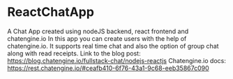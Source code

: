 # ReactChatApp
A Chat App created using nodeJS backend, react frontend and chatengine.io
In this app you can create users with the help of chatengine.io. It supports real time chat and also the option of group chat along with read receipts.
Link to the blog post: https://blog.chatengine.io/fullstack-chat/nodejs-reactjs
Chatengine.io docs: https://rest.chatengine.io/#ceafb410-6f76-43a1-9c68-eeb35867c090
